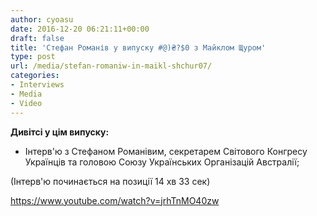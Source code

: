 ```yaml
---
author: cyoasu
date: 2016-12-20 06:21:11+00:00
draft: false
title: 'Стефан Романів у випуску #@)₴?$0 з Майклом Щуром'
type: post
url: /media/stefan-romaniw-in-maikl-shchur07/
categories:
- Interviews
- Media
- Video
---
```


**Дивітсі у цім випуску:**

- Інтерв'ю з Стефаном Романівим, секретарем Світового Конгресу Українців та головою Союзу Українських Організацій Австралії;

(Інтерв'ю починається на позиції 14 хв 33 сек)

https://www.youtube.com/watch?v=jrhTnMO40zw
